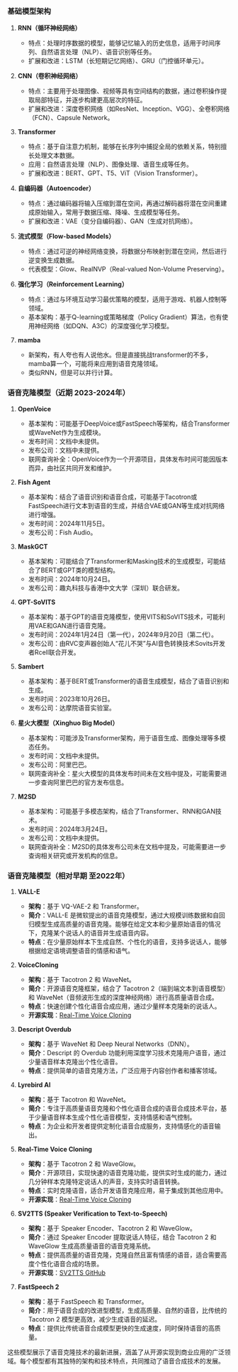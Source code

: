 ### 基础模型架构

1. **RNN（循环神经网络）**
   - 特点：处理时序数据的模型，能够记忆输入的历史信息，适用于时间序列、自然语言处理（NLP）、语音识别等任务。
   - 扩展和改进：LSTM（长短期记忆网络）、GRU（门控循环单元）。

2. **CNN（卷积神经网络）**
   - 特点：主要用于处理图像、视频等具有空间结构的数据，通过卷积操作提取局部特征，并逐步构建更高层次的特征。
   - 扩展和改进：深度卷积网络（如ResNet、Inception、VGG）、全卷积网络（FCN）、Capsule Network。

3. **Transformer**
   - 特点：基于自注意力机制，能够在长序列中捕捉全局的依赖关系，特别擅长处理文本数据。
   - 应用：自然语言处理（NLP）、图像处理、语音生成等任务。
   - 扩展和改进：BERT、GPT、T5、ViT（Vision Transformer）。

4. **自编码器（Autoencoder）**
   - 特点：通过编码器将输入压缩到潜在空间，再通过解码器将潜在空间重建成原始输入，常用于数据压缩、降噪、生成模型等任务。
   - 扩展和改进：VAE（变分自编码器）、GAN（生成对抗网络）。

5. **流式模型（Flow-based Models）**
   - 特点：通过可逆的神经网络变换，将数据分布映射到潜在空间，然后进行逆变换生成数据。
   - 代表模型：Glow、RealNVP（Real-valued Non-Volume Preserving）。

6. **强化学习（Reinforcement Learning）**
   - 特点：通过与环境互动学习最优策略的模型，适用于游戏、机器人控制等领域。
   - 基本架构：基于Q-learning或策略梯度（Policy Gradient）算法，也有使用神经网络（如DQN、A3C）的深度强化学习模型。

7. **mamba**
   - 新架构，有人夸也有人说他水。但是直接挑战transformer的不多，mamba算一个，可能将来应用到语音克隆领域。
   - 类似RNN，但是可以并行计算。

### 语音克隆模型（近期 2023-2024年）

1. **OpenVoice**
   - 基本架构：可能基于DeepVoice或FastSpeech等架构，结合Transformer或WaveNet作为生成模块。
   - 发布时间：文档中未提供。
   - 发布公司：文档中未提供。
   - 联网查询补全：OpenVoice作为一个开源项目，具体发布时间可能因版本而异，由社区共同开发和维护。

2. **Fish Agent**
   - 基本架构：结合了语音识别和语音合成，可能基于Tacotron或FastSpeech进行文本到语音的生成，并结合VAE或GAN等生成对抗网络进行增强。
   - 发布时间：2024年11月5日。
   - 发布公司：Fish Audio。

3. **MaskGCT**
   - 基本架构：可能结合了Transformer和Masking技术的生成模型，可能结合了BERT或GPT类的模型结构。
   - 发布时间：2024年10月24日。
   - 发布公司：趣丸科技与香港中文大学（深圳）联合研发。

4. **GPT-SoVITS**
   - 基本架构：基于GPT的语音克隆模型，使用VITS和SoVITS技术，可能利用VAE和GAN进行语音克隆。
   - 发布时间：2024年1月24日（第一代），2024年9月20日（第二代）。
   - 发布公司：由RVC变声器创始人“花儿不哭”与AI音色转换技术Sovits开发者Rcell联合开发。

5. **Sambert**
   - 基本架构：基于BERT或Transformer的语音生成模型，结合了语音识别和生成。
   - 发布时间：2023年10月26日。
   - 发布公司：达摩院语音实验室。

6. **星火大模型（Xinghuo Big Model）**
   - 基本架构：可能涉及Transformer架构，用于语音生成、图像处理等多模态任务。
   - 发布时间：文档中未提供。
   - 发布公司：阿里巴巴。
   - 联网查询补全：星火大模型的具体发布时间未在文档中提及，可能需要进一步查询阿里巴巴的官方发布信息。

7. **M2SD**
   - 基本架构：可能基于多模态架构，结合了Transformer、RNN和GAN技术。
   - 发布时间：2024年3月24日。
   - 发布公司：文档中未提供。
   - 联网查询补全：M2SD的具体发布公司未在文档中提及，可能需要进一步查询相关研究或开发机构的信息。

### 语音克隆模型（相对早期 至2022年）

1. **VALL-E**
   - **架构**：基于 VQ-VAE-2 和 Transformer。
   - **简介**：VALL-E 是微软提出的语音克隆模型，通过大规模训练数据和自回归模型生成高质量的语音克隆。能够在给定文本和少量原始语音的情况下，克隆某个说话人的语音并生成语音内容。
   - **特点**：在少量原始样本下生成自然、个性化的语音，支持多说话人，能够根据给定语境调整语音的情感和语气。

2. **VoiceCloning**
   - **架构**：基于 Tacotron 2 和 WaveNet。
   - **简介**：开源语音克隆框架，结合了 Tacotron 2（端到端文本到语音模型）和 WaveNet（音频波形生成的深度神经网络）进行高质量语音合成。
   - **特点**：快速创建个性化语音合成应用，通过少量样本克隆新的说话人。
   - **开源实现**：[Real-Time Voice Cloning](https://github.com/CorentinJ/Real-Time-Voice-Cloning)

3. **Descript Overdub**

   - **架构**：基于 WaveNet 和 Deep Neural Networks（DNN）。
   - **简介**：Descript 的 Overdub 功能利用深度学习技术克隆用户语音，通过少量语音样本克隆出个性化语音。
   - **特点**：提供简单的语音克隆方法，广泛应用于内容创作者和播客领域。

4. **Lyrebird AI**

   - **架构**：基于 Tacotron 和 WaveNet。
   - **简介**：专注于高质量语音克隆和个性化语音合成的语音合成技术平台，基于少量语音样本生成个性化语音模型，支持情感和语气控制。
   - **特点**：为企业和开发者提供定制化语音合成服务，支持情感化的语音输出。

5. **Real-Time Voice Cloning**

   - **架构**：基于 Tacotron 2 和 WaveGlow。
   - **简介**：开源项目，实现快速的语音克隆功能，提供实时生成的能力，通过几分钟样本克隆特定说话人的声音，支持实时语音转换。
   - **特点**：实时克隆语音，适合开发语音克隆应用，易于集成到其他应用中。
   - **开源实现**：[Real-Time Voice Cloning](https://github.com/CorentinJ/Real-Time-Voice-Cloning)

6. **SV2TTS (Speaker Verification to Text-to-Speech)**

    - **架构**：基于 Speaker Encoder、Tacotron 2 和 WaveGlow。
    - **简介**：通过 Speaker Encoder 提取说话人特征，结合 Tacotron 2 和 WaveGlow 生成高质量语音的语音克隆系统。
    - **特点**：提供高质量的语音克隆，克隆自然且富有情感的语音，适合需要高度个性化语音合成的场景。
    - **开源实现**：[SV2TTS GitHub](https://github.com/CorentinJ/Real-Time-Voice-Cloning)

7. **FastSpeech 2**

   - **架构**：基于 FastSpeech 和 Transformer。
   - **简介**：用于语音合成的改进型模型，生成高质量、自然的语音，比传统的 Tacotron 2 模型更高效，减少生成语音的延迟。
   - **特点**：提供比传统语音合成模型更快的生成速度，同时保持语音的高质量。

这些模型展示了语音克隆技术的最新进展，涵盖了从开源实现到商业应用的广泛领域。每个模型都有其独特的架构和技术特点，共同推动了语音合成技术的发展。
